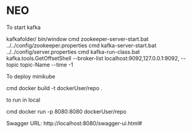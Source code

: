 # NEO

To start kafka

kafkafolder/ bin/window
cmd zookeeper-server-start.bat ../../config/zookeeper.properties
cmd kafka-server-start.bat ../../config/server.properties
cmd kafka-run-class.bat kafka.tools.GetOffsetShell --broker-list localhost:9092,127.0.0.1:9092, --topic topic-Name --time -1

To deploy minikube

cmd docker build -t dockerUser/repo .

to run in local

cmd  docker run -p 8080:8080 dockerUser/repo


Swagger URL: http://localhost:8080/swagger-ui.html#






